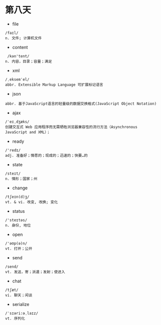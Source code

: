 # 第八天

* file

```
/faɪl/
n. 文件; 计算机文件
```
* content

```
 /kən'tent/
n. 内容，目录；容量；满足
```
* xml

```
/ˌeksemˈel/
abbr. Extensible Markup Language 可扩展标记语言
```
* json

```
abbr. 基于JavaScript语言的轻量级的数据交换格式(JavaScript Object Notation)
```
* ajax

```
/ˈeɪˌdʒæks/
创建交互式 Web 应用程序而无需牺牲浏览器兼容性的流行方法（Asynchronous JavaScript and XML）；
```
* ready

```
/'redɪ/
adj. 准备好；情愿的；现成的；迅速的；快要…的
```
* state

```
/steɪt/
n. 情形；国家；州
```
* change

```
/tʃeɪn(d)ʒ/
vt. & vi. 改变, 改换; 变化
```
* status

```
/'steɪtəs/
n. 身份, 地位
```
* open

```
/'əʊp(ə)n/
vt. 打开；公开
```
* send

```
/send/
vt. 发送，寄；派遣；发射；使进入
```

* chat



```
/tʃæt/
vi. 聊天；闲谈
```


* serialize



```
/ˈsɪəri:əˌlaɪz/
vt. 序列化
```


